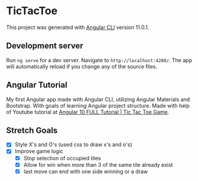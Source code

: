 # TicTacToe

This project was generated with [Angular CLI](https://github.com/angular/angular-cli) version 11.0.1.

## Development server

Run `ng serve` for a dev server. Navigate to `http://localhost:4200/`. The app will automatically reload if you change any of the source files.

## Angular Tutorial

My first Angular app made with Angular CLI, utilizing Angular Materials and Bootstrap. With goals of learning Angular project structure. Made with help of Youtube tutorial at [Angular 10 FULL Tutorial | Tic Tac Toe Game](https://www.youtube.com/watch?v=nEC4iYRD5n0).

## Stretch Goals
-[x] Style X's and O's (used css to draw x's and o's)
-[x] Improve game logic
    -[x] Stop selection of occupied tiles
    -[x] Allow for win when more than 3 of the same tile already exist
    -[x] last move can end with one side winning or a draw